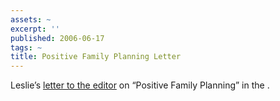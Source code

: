```yaml
---
assets: ~
excerpt: ''
published: 2006-06-17
tags: ~
title: Positive Family Planning Letter
---
```

Leslie’s [letter to the
editor](/articles/2006-06-17/MJA-letter-2006-06-17.pdf) on “Positive
Family Planning” in the .